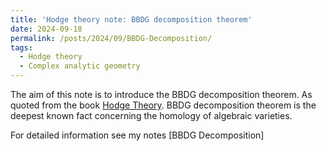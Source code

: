 ```yaml
---
title: 'Hodge theory note: BBDG decomposition theorem'
date: 2024-09-18
permalink: /posts/2024/09/BBDG-Decomposition/
tags:
  - Hodge theory
  - Complex analytic geometry
---
```


The aim of this note is to introduce the BBDG decomposition theorem. As quoted from the book [Hodge Theory](https://press.princeton.edu/books/paperback/9780691161341/hodge-theory?srsltid=AfmBOorrGTQOZE3t3DRM0ayg5JypipazvwASdg1d5J-TlBLMmYAWr389). BBDG decomposition theorem is the deepest known fact concerning the homology of algebraic varieties. 


For detailed information see my notes [BBDG Decomposition]